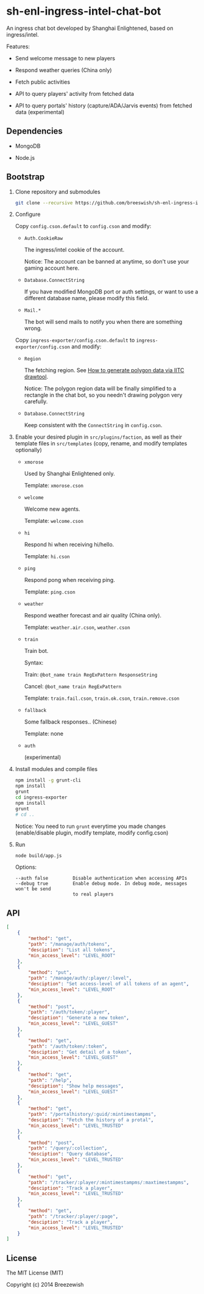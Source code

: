 sh-enl-ingress-intel-chat-bot
=============================

An ingress chat bot developed by Shanghai Enlightened, based on ingress/intel.

Features:

- Send welcome message to new players

- Respond weather queries (China only)

- Fetch public activities

- API to query players' activity from fetched data

- API to query portals' history (capture/ADA/Jarvis events) from fetched data (experimental)

## Dependencies

- MongoDB

- Node.js

## Bootstrap

1. Clone repository and submodules

   ```bash
   git clone --recursive https://github.com/breeswish/sh-enl-ingress-intel-chat-bot.git
   ```

2. Configure

   Copy `config.cson.default` to `config.cson` and modify:
   
   - `Auth.CookieRaw`
   	 
     The ingress/intel cookie of the account.
     
     Notice: The account can be banned at anytime, so don't use your gaming account here.
   
   - `Database.ConnectString`
     
     If you have modified MongoDB port or auth settings, or want to use a different database name, please modify this field.
   
   - `Mail.*`
   
     The bot will send mails to notify you when there are something wrong.
   
   Copy `ingress-exporter/config.cson.default` to `ingress-exporter/config.cson` and modify:
   
   - `Region`
     
     The fetching region. See [How to generate polygon data via IITC drawtool](https://github.com/breeswish/ingress-exporter#how-to-generate-polygon-data-via-iitc-drawtool).
     
     Notice: The polygon region data will be finally simplified to a rectangle in the chat bot, so you needn't drawing polygon very carefully.
   
   - `Database.ConnectString`
     
     Keep consistent with the `ConnectString` in `config.cson`.

3. Enable your desired plugin in `src/plugins/faction`, as well as their template files in `src/templates` (copy, rename, and modify templates optionally)
   
   - `xmorose`
     
     Used by Shanghai Enlightened only.
     
     Template: `xmorose.cson`
   
   - `welcome`
     
     Welcome new agents.
     
     Template: `welcome.cson`
   
   - `hi`
     
     Respond hi when receiving hi/hello.
     
     Template: `hi.cson`
   
   - `ping`
     
     Respond pong when receiving ping.
     
     Template: `ping.cson`
   
   - `weather`
   
     Respond weather forecast and air quality (China only).
     
     Template: `weather.air.cson`, `weather.cson`
   
   - `train`
     
     Train bot.
     
     Syntax:
     
     Train: `@bot_name train RegExPattern ResponseString`
     
     Cancel: `@bot_name train RegExPattern`
     
     Template: `train.fail.cson`, `train.ok.cson`, `train.remove.cson`
   
   - `fallback`
     
     Some fallback responses.. (Chinese)
     
     Template: none
   
   - `auth`
     
     (experimental)
   
4. Install modules and compile files
   
   ```bash
   npm install -g grunt-cli
   npm install
   grunt
   cd ingress-exporter
   npm install
   grunt
   # cd ..
   ```
   
   Notice: You need to run `grunt` everytime you made changes (enable/disable plugin, modify template, modify config.cson)

5. Run

   ```bash
   node build/app.js
   ```
   
   Options:
   
   ```
   --auth false         Disable authentication when accessing APIs
   --debug true         Enable debug mode. In debug mode, messages won't be send
                        to real players
   ```

## API

```json
[
    {
        "method": "get",
        "path": "/manage/auth/tokens",
        "desciption": "List all tokens",
        "min_access_level": "LEVEL_ROOT"
    },
    {
        "method": "put",
        "path": "/manage/auth/:player/:level",
        "desciption": "Set access-level of all tokens of an agent",
        "min_access_level": "LEVEL_ROOT"
    },
    {
        "method": "post",
        "path": "/auth/token/:player",
        "desciption": "Generate a new token",
        "min_access_level": "LEVEL_GUEST"
    },
    {
        "method": "get",
        "path": "/auth/token/:token",
        "desciption": "Get detail of a token",
        "min_access_level": "LEVEL_GUEST"
    },
    {
        "method": "get",
        "path": "/help",
        "desciption": "Show help messages",
        "min_access_level": "LEVEL_GUEST"
    },
    {
        "method": "get",
        "path": "/portalhistory/:guid/:mintimestampms",
        "desciption": "Fetch the history of a protal",
        "min_access_level": "LEVEL_TRUSTED"
    },
    {
        "method": "post",
        "path": "/query/:collection",
        "desciption": "Query database",
        "min_access_level": "LEVEL_TRUSTED"
    },
    {
        "method": "get",
        "path": "/tracker/:player/:mintimestampms/:maxtimestampms",
        "desciption": "Track a player",
        "min_access_level": "LEVEL_TRUSTED"
    },
    {
        "method": "get",
        "path": "/tracker/:player/:page",
        "desciption": "Track a player",
        "min_access_level": "LEVEL_TRUSTED"
    }
]
```

## License

The MIT License (MIT)

Copyright (c) 2014 Breezewish